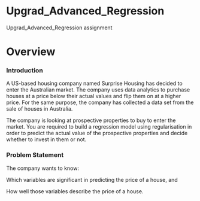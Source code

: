 # Upgrad_Advanced_Regression
Upgrad_Advanced_Regression assignment

# Overview
### Introduction
A US-based housing company named Surprise Housing has decided to enter the Australian market. The company uses data analytics to purchase houses at a price below their actual values and flip them on at a higher price. For the same purpose, the company has collected a data set from the sale of houses in Australia.

The company is looking at prospective properties to buy to enter the market. You are required to build a regression model using regularisation in order to predict the actual value of the prospective properties and decide whether to invest in them or not.

### Problem Statement

The company wants to know:

Which variables are significant in predicting the price of a house, and

How well those variables describe the price of a house.
